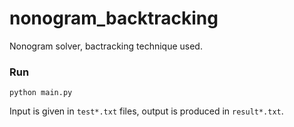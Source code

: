 # nonogram_backtracking
Nonogram solver, bactracking technique used.

### Run
`python main.py`

Input is given in `test*.txt` files, output is produced in `result*.txt`.
